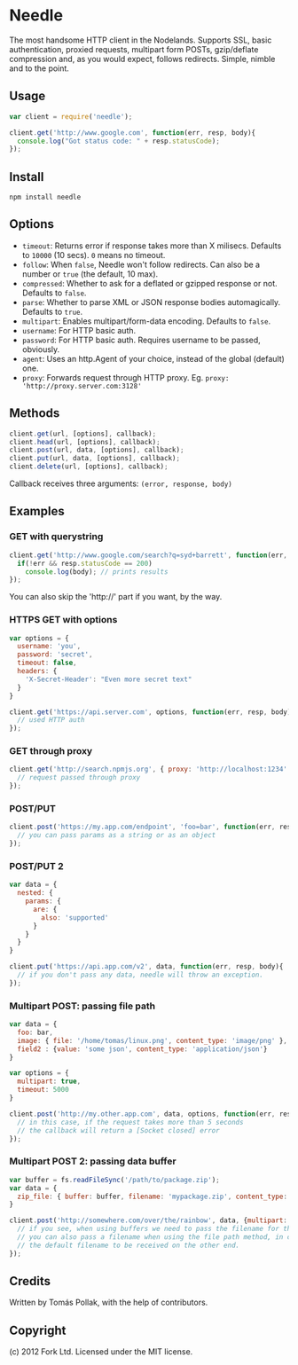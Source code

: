 Needle
======

The most handsome HTTP client in the Nodelands. Supports SSL, basic authentication, proxied
requests, multipart form POSTs, gzip/deflate compression and, as you would expect, follows 
redirects. Simple, nimble and to the point.

Usage
-----

``` js
var client = require('needle');

client.get('http://www.google.com', function(err, resp, body){
  console.log("Got status code: " + resp.statusCode);
});
```

Install
-----

```
npm install needle
```

Options
------

 - `timeout`: Returns error if response takes more than X milisecs. Defaults to `10000` (10 secs). `0` means no timeout.
 - `follow`: When `false`, Needle won't follow redirects. Can also be a number or `true` (the default, 10 max).
 - `compressed`: Whether to ask for a deflated or gzipped response or not. Defaults to `false`.
 - `parse`: Whether to parse XML or JSON response bodies automagically. Defaults to `true`.
 - `multipart`: Enables multipart/form-data encoding. Defaults to `false`.
 - `username`: For HTTP basic auth.
 - `password`: For HTTP basic auth. Requires username to be passed, obviously.
 - `agent`: Uses an http.Agent of your choice, instead of the global (default) one.
 - `proxy`: Forwards request through HTTP proxy. Eg. `proxy: 'http://proxy.server.com:3128'`

Methods
-------

``` js
client.get(url, [options], callback);
client.head(url, [options], callback);
client.post(url, data, [options], callback);
client.put(url, data, [options], callback);
client.delete(url, [options], callback);
```
Callback receives three arguments: `(error, response, body)`

Examples
-------------

### GET with querystring

``` js
client.get('http://www.google.com/search?q=syd+barrett', function(err, resp, body){
  if(!err && resp.statusCode == 200)
    console.log(body); // prints results
});
```

You can also skip the 'http://' part if you want, by the way.

### HTTPS GET with options

``` js
var options = {
  username: 'you',
  password: 'secret',
  timeout: false,
  headers: {
    'X-Secret-Header': "Even more secret text"
  }
}

client.get('https://api.server.com', options, function(err, resp, body){
  // used HTTP auth
});
```

### GET through proxy

``` js
client.get('http://search.npmjs.org', { proxy: 'http://localhost:1234' }, function(err, resp, body){
  // request passed through proxy
});
```

### POST/PUT

``` js
client.post('https://my.app.com/endpoint', 'foo=bar', function(err, resp, body){
  // you can pass params as a string or as an object
});
```

### POST/PUT 2

``` js
var data = {
  nested: {
    params: {
      are: {
        also: 'supported'
      }
    }
  }
}

client.put('https://api.app.com/v2', data, function(err, resp, body){
  // if you don't pass any data, needle will throw an exception.
});
```

### Multipart POST: passing file path

``` js
var data = {
  foo: bar,
  image: { file: '/home/tomas/linux.png', content_type: 'image/png' },
  field2 : {value: 'some json', content_type: 'application/json'}
}

var options = {
  multipart: true,
  timeout: 5000
}

client.post('http://my.other.app.com', data, options, function(err, resp, body){
  // in this case, if the request takes more than 5 seconds
  // the callback will return a [Socket closed] error
});
```

### Multipart POST 2: passing data buffer

``` js
var buffer = fs.readFileSync('/path/to/package.zip');
var data = {
  zip_file: { buffer: buffer, filename: 'mypackage.zip', content_type: 'application/octet-stream' },
}

client.post('http://somewhere.com/over/the/rainbow', data, {multipart: true}, function(err, resp, body){
  // if you see, when using buffers we need to pass the filename for the multipart body.
  // you can also pass a filename when using the file path method, in case you want to override
  // the default filename to be received on the other end.
});
```

Credits
-------

Written by Tomás Pollak, with the help of contributors.

Copyright
-----

(c) 2012 Fork Ltd. Licensed under the MIT license.
